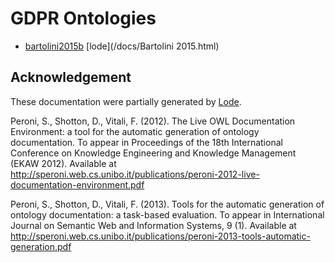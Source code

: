 # GDPR Ontologies

- [bartolini2015b](/docs/bartolini2015b.html) [lode](/docs/Bartolini 2015.html)


## Acknowledgement

These documentation were partially generated by [Lode](https://essepuntato.it/lode/).

Peroni, S., Shotton, D., Vitali, F. (2012). The Live OWL Documentation Environment: a tool for the automatic generation of ontology documentation. To appear in Proceedings of the 18th International Conference on Knowledge Engineering and Knowledge Management (EKAW 2012). Available at http://speroni.web.cs.unibo.it/publications/peroni-2012-live-documentation-environment.pdf

Peroni, S., Shotton, D., Vitali, F. (2013). Tools for the automatic generation of ontology documentation: a task-based evaluation. To appear in International Journal on Semantic Web and Information Systems, 9 (1). Available at http://speroni.web.cs.unibo.it/publications/peroni-2013-tools-automatic-generation.pdf